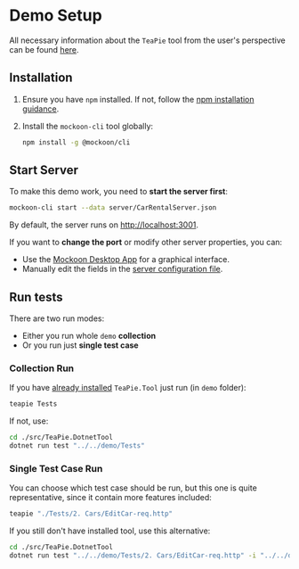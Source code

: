 
# Demo Setup

All necessary information about the `TeaPie` tool from the user's perspective can be found [here](../README.md).

## Installation

1. Ensure you have `npm` installed. If not, follow the [npm installation guidance](https://docs.npmjs.com/downloading-and-installing-node-js-and-npm).

2. Install the `mockoon-cli` tool globally:

    ```sh
    npm install -g @mockoon/cli
    ```

## Start Server

To make this demo work, you need to **start the server first**:

```sh
mockoon-cli start --data server/CarRentalServer.json
```

By default, the server runs on [http://localhost:3001](http://localhost:3001).

If you want to **change the port** or modify other server properties, you can:

- Use the [Mockoon Desktop App](https://mockoon.com/) for a graphical interface.
- Manually edit the fields in the [server configuration file](CarRentalServer.json).

## Run tests

There are two run modes:

- Either you run whole `demo` **collection**
- Or you run just **single test case**

### Collection Run

If you have [already installed](../README.md#how-to-install-locally) `TeaPie.Tool` just run (in `demo` folder):

```sh
teapie Tests
```

If not, use:

```sh
cd ./src/TeaPie.DotnetTool
dotnet run test "../../demo/Tests"
```

### Single Test Case Run

You can choose which test case should be run, but this one is quite representative, since it contain more features included:

```sh
teapie "./Tests/2. Cars/EditCar-req.http"
```

If you still don't have installed tool, use this alternative:

```sh
cd ./src/TeaPie.DotnetTool
dotnet run test "../../demo/Tests/2. Cars/EditCar-req.http" -i "../../demo/init.csx" --env-file "../../demo-env.json"
```
